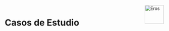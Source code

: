 <a>
    <img src="https://github.com/Naiztu/AFD/blob/master/Documentacion/Anexos/logo.png?raw=true" alt="Eros" title="Logo" align="right" height="60" />
</a>

# **Casos de Estudio**

